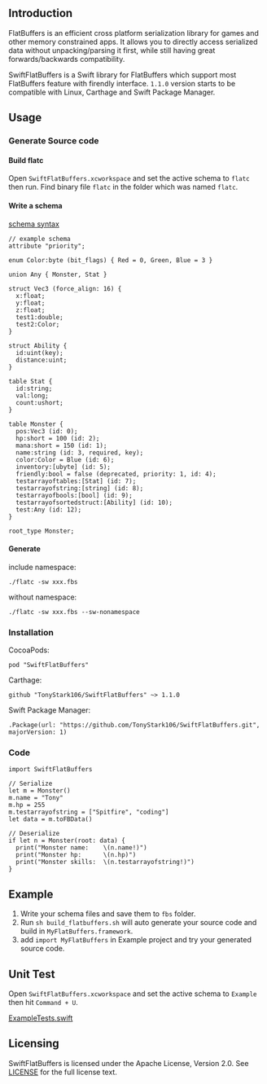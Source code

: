 ## Introduction
FlatBuffers is an efficient cross platform serialization library for games and other memory constrained apps. It allows you to directly access serialized data without unpacking/parsing it first, while still having great forwards/backwards compatibility.

SwiftFlatBuffers is a Swift library for FlatBuffers which support most FlatBuffers feature with firendly interface. `1.1.0` version starts to be compatible with Linux, Carthage and Swift Package Manager.

## Usage
### Generate Source code

#### Build flatc

Open `SwiftFlatBuffers.xcworkspace` and set the active schema to `flatc` then run. Find binary file `flatc` in the folder which was named `flatc`.

#### Write a schema
[schema syntax](https://google.github.io/flatbuffers/flatbuffers_guide_writing_schema.html)

```
// example schema
attribute "priority";

enum Color:byte (bit_flags) { Red = 0, Green, Blue = 3 }

union Any { Monster, Stat }

struct Vec3 (force_align: 16) {
  x:float;
  y:float;
  z:float;
  test1:double;
  test2:Color;
}

struct Ability {
  id:uint(key);
  distance:uint;
}

table Stat {
  id:string;
  val:long;
  count:ushort;
}

table Monster {
  pos:Vec3 (id: 0);
  hp:short = 100 (id: 2);
  mana:short = 150 (id: 1);
  name:string (id: 3, required, key);
  color:Color = Blue (id: 6);
  inventory:[ubyte] (id: 5);
  friendly:bool = false (deprecated, priority: 1, id: 4);
  testarrayoftables:[Stat] (id: 7);
  testarrayofstring:[string] (id: 8);
  testarrayofbools:[bool] (id: 9);
  testarrayofsortedstruct:[Ability] (id: 10);
  test:Any (id: 12);
}

root_type Monster;
```
#### Generate
include namespace:

```
./flatc -sw xxx.fbs
``` 
without namespace:

```
./flatc -sw xxx.fbs --sw-nonamespace
```

### Installation
CocoaPods:

```
pod "SwiftFlatBuffers"
```

Carthage:

```
github "TonyStark106/SwiftFlatBuffers" ~> 1.1.0
```

Swift Package Manager:

```
.Package(url: "https://github.com/TonyStark106/SwiftFlatBuffers.git", majorVersion: 1)
```

### Code
```
import SwiftFlatBuffers

// Serialize
let m = Monster()
m.name = "Tony"
m.hp = 255
m.testarrayofstring = ["Spitfire", "coding"]
let data = m.toFBData()

// Deserialize
if let n = Monster(root: data) {
  print("Monster name:    \(n.name!)")
  print("Monster hp:      \(n.hp)")
  print("Monster skills:  \(n.testarrayofstring!)")
}
```

## Example
1. Write your schema files and save them to `fbs` folder.
2. Run `sh build_flatbuffers.sh` will auto generate your source code and build in `MyFlatBuffers.framework`.
3. add `import MyFlatBuffers` in Example project and try your generated source code.


## Unit Test

Open `SwiftFlatBuffers.xcworkspace` and set the active schema to `Example` then hit `Command + U`.

[ExampleTests.swift](https://github.com/TonyStark106/SwiftFlatBuffers/blob/master/Example/ExampleTests/ExampleTests.swift)

## Licensing
SwiftFlatBuffers is licensed under the Apache License, Version 2.0. See [LICENSE](https://github.com/TonyStark106/SwiftFlatBuffers/blob/master/LICENSE.txt) for the full license text.